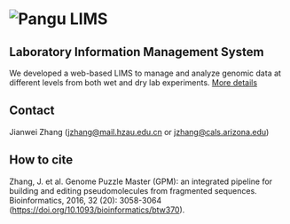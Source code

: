 # ![Pangu](https://github.com/Jianwei-Zhang/LIMS/blob/master/htdocs/images/logo.png) LIMS
## Laboratory Information Management System

We developed a web-based LIMS to manage and analyze genomic data at different levels from both wet and dry lab experiments. [More details](https://github.com/Jianwei-Zhang/LIMS/tree/master/docs)

## Contact
Jianwei Zhang (jzhang@mail.hzau.edu.cn or jzhang@cals.arizona.edu)

## How to cite
Zhang, J. et al. Genome Puzzle Master (GPM): an integrated pipeline for building and editing pseudomolecules from fragmented sequences. Bioinformatics, 2016, 32 (20): 3058-3064 (https://doi.org/10.1093/bioinformatics/btw370).
